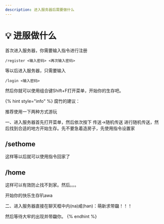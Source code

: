 ```yaml
---
description: 进入服务器后需要做什么
---
```


# 💡 进服做什么

首次进入服务器，你需要输入指令进行注册

```
/register <输入密码> <再次输入密码>
```

等以后进入服务器，只需要输入

```
/login <输入密码>
```



然后你就可以使用组合键Shift+F打开菜单，开始你的生存吧。





{% hint style="info" %}
腐竹的建议：

推荐使用一下两种方式游玩

一、进入服务器首先打开菜单，然后依次按下 传送→随机传送 进行随机传送，然后找到合适的地方开始生存。先不要急着造房子，先使用指令设置家

## /sethome

这样等以后就可以使用指令回家了

## /home

这样可以有效防止找不到家。然后。。。

开始你的快乐生存叭awa



二、进入服务器直接在聊天框中内(na)咸(han)：萌新求带飝！！！

然后等待大牢的出现并带飝你。
{% endhint %}

